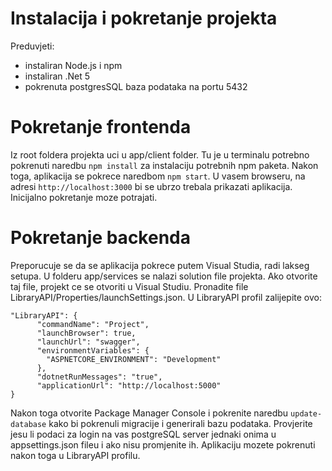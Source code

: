 # Instalacija i pokretanje projekta

Preduvjeti:
- instaliran Node.js i npm
- instaliran .Net 5
- pokrenuta postgresSQL baza podataka na portu 5432

# Pokretanje frontenda
Iz root foldera projekta uci u app/client folder. Tu je u terminalu potrebno pokrenuti naredbu `npm install` za instalaciju potrebnih npm paketa. Nakon toga,
aplikacija se pokrece naredbom `npm start`. U vasem browseru, na adresi `http://localhost:3000` bi se ubrzo trebala prikazati aplikacija. Inicijalno pokretanje moze potrajati.

# Pokretanje backenda
Preporucuje se da se aplikacija pokrece putem Visual Studia, radi lakseg setupa. U folderu app/services se nalazi solution file projekta. Ako otvorite taj file, projekt ce se otvoriti
u Visual Studiu. Pronadite file LibraryAPI/Properties/launchSettings.json. U LibraryAPI profil zalijepite ovo:
```
"LibraryAPI": {
      "commandName": "Project",
      "launchBrowser": true,
      "launchUrl": "swagger",
      "environmentVariables": {
        "ASPNETCORE_ENVIRONMENT": "Development"
      },
      "dotnetRunMessages": "true",
      "applicationUrl": "http://localhost:5000"
}
```
Nakon toga otvorite Package Manager Console i pokrenite naredbu `update-database` kako bi pokrenuli migracije i generirali bazu podataka.
Provjerite jesu li podaci za login na vas postgreSQL server jednaki onima u appsettings.json fileu i ako nisu promjenite ih. Aplikaciju mozete pokrenuti nakon toga u
LibraryAPI profilu.

